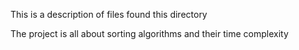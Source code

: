 This is a description of files found this directory

The project is all about sorting algorithms and their time complexity
